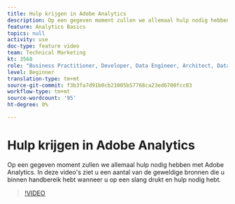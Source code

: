 ```yaml
---
title: Hulp krijgen in Adobe Analytics
description: Op een gegeven moment zullen we allemaal hulp nodig hebben met Adobe Analytics. In deze video's ziet u een aantal van de geweldige bronnen die u binnen handbereik hebt wanneer u op een slang drukt en hulp nodig hebt.
feature: Analytics Basics
topics: null
activity: use
doc-type: feature video
team: Technical Marketing
kt: 3568
role: "Business Practitioner, Developer, Data Engineer, Architect, Data Architect, Administrator, Leader"
level: Beginner
translation-type: tm+mt
source-git-commit: f3b3fa7d91b0cb21005b57768ca23ed6700fcc03
workflow-type: tm+mt
source-wordcount: '95'
ht-degree: 0%

---
```



# Hulp krijgen in Adobe Analytics

Op een gegeven moment zullen we allemaal hulp nodig hebben met Adobe Analytics. In deze video&#39;s ziet u een aantal van de geweldige bronnen die u binnen handbereik hebt wanneer u op een slang drukt en hulp nodig hebt.

>[!VIDEO](https://video.tv.adobe.com/v/28753/?quality=12)
